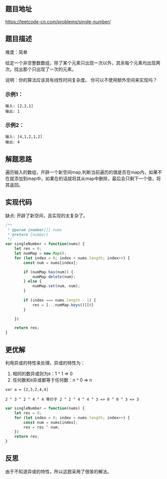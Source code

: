 ## 题目地址

https://leetcode-cn.com/problems/single-number/

## 题目描述

难度：简单

给定一个非空整数数组，除了某个元素只出现一次以外，其余每个元素均出现两次。找出那个只出现了一次的元素。

说明：你的算法应该具有线性时间复杂度。 你可以不使用额外空间来实现吗？

### 示例1：

```
输入: [2,2,1]
输出: 1
```

### 示例2：

```
输入: [4,1,2,1,2]
输出: 4
```

## 解题思路

遍历输入的数组，开辟一个新空间map,判断当前遍历的值是否在map内，如果不在就添加到map中，如果在的话就将其从map中删除，最后会只剩下一个值，将其返回。

## 实现代码
缺点: 开辟了新空间，且实现的太复杂了。

```js
/**
 * @param {number[]} nums
 * @return {number}
 */
var singleNumber = function(nums) {
    let res = 0;
    let numMap = new Map();
    for (let index = 0; index < nums.length; index++) {
        const num = nums[index];

        if (numMap.has(num)) {
            numMap.delete(num);
        } else {
            numMap.set(num, num);
        }
        
        if (index === nums.length - 1) {
            res = [...numMap.keys()][0]
        }

    })

    return res;
}
```

## 更优解

利用异或的特性来处理，异或的特性为：
1. 相同的数异或则为`0`：1 ^ 1 => 0
2. 任何数和`0`异或都等于任何数：n ^ 0 => n

```
var a = [2,3,2,4,4]

2 ^ 3 ^ 2 ^ 4 ^ 4 等价于 2 ^ 2 ^ 4 ^ 4 ^ 3 => 0 ^ 0 ^ 3 => 3
```

```js
var singleNumber = function(nums) {
    let res = 0;
    for (let index = 0; index < nums.length; index++) {
        const num = nums[index];
        res = res ^ num;
    })
    return res;
}
```

## 反思
由于不知道异或的特性，所以这题采用了很笨的解法。